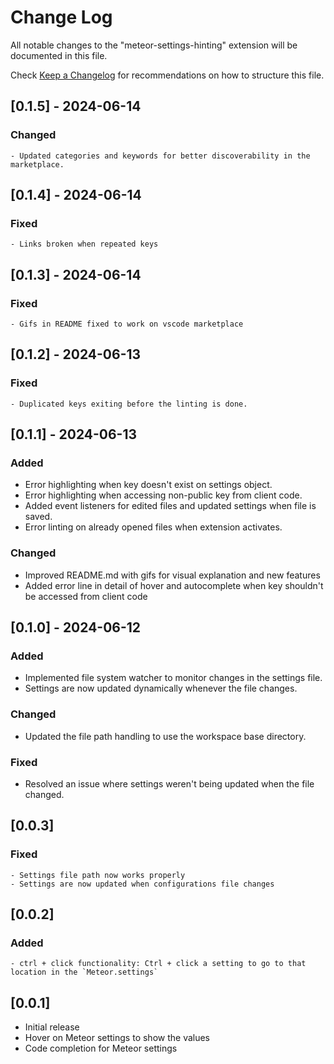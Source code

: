 # Change Log

All notable changes to the "meteor-settings-hinting" extension will be documented in this file.

Check [Keep a Changelog](http://keepachangelog.com/) for recommendations on how to structure this file.

## [0.1.5] - 2024-06-14
  ### Changed
    - Updated categories and keywords for better discoverability in the marketplace.

## [0.1.4] - 2024-06-14
  ### Fixed
    - Links broken when repeated keys

## [0.1.3] - 2024-06-14
  ### Fixed
    - Gifs in README fixed to work on vscode marketplace

## [0.1.2] - 2024-06-13
  ### Fixed
    - Duplicated keys exiting before the linting is done.

## [0.1.1] - 2024-06-13

### Added
  - Error highlighting when key doesn't exist on settings object.
  - Error highlighting when accessing non-public key from client code.
  - Added event listeners for edited files and updated settings when file is saved.
  - Error linting on already opened files when extension activates.

### Changed
  - Improved README.md with gifs for visual explanation and new features
  - Added error line in detail of hover and autocomplete when key shouldn't be accessed from client code
  

## [0.1.0] - 2024-06-12

### Added
  - Implemented file system watcher to monitor changes in the settings file.
  - Settings are now updated dynamically whenever the file changes.

### Changed
  - Updated the file path handling to use the workspace base directory.

### Fixed
  - Resolved an issue where settings weren't being updated when the file changed.



## [0.0.3]

### Fixed
    - Settings file path now works properly
    - Settings are now updated when configurations file changes

## [0.0.2]

### Added 
    - ctrl + click functionality: Ctrl + click a setting to go to that location in the `Meteor.settings`

## [0.0.1]

- Initial release
- Hover on Meteor settings to show the values
- Code completion for Meteor settings